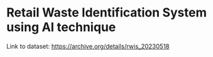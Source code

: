 # Retail Waste Identification System using AI technique
Link to dataset: https://archive.org/details/rwis_20230518
